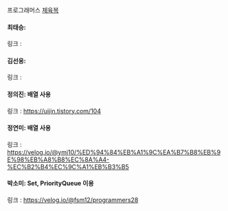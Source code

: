 프로그래머스 [체육복](https://school.programmers.co.kr/learn/courses/30/lessons/42862)<br>

#### 최태승: 
링크 : 

#### 김선웅: 
링크 :

#### 정의진: 배열 사용
링크 : https://uijin.tistory.com/104

#### 정연미: 배열 사용
링크 : https://velog.io/@ymj10/%ED%94%84%EB%A1%9C%EA%B7%B8%EB%9E%98%EB%A8%B8%EC%8A%A4-%EC%B2%B4%EC%9C%A1%EB%B3%B5

#### 박소미: Set, PriorityQueue 이용
링크 : https://velog.io/@fsm12/programmers28
